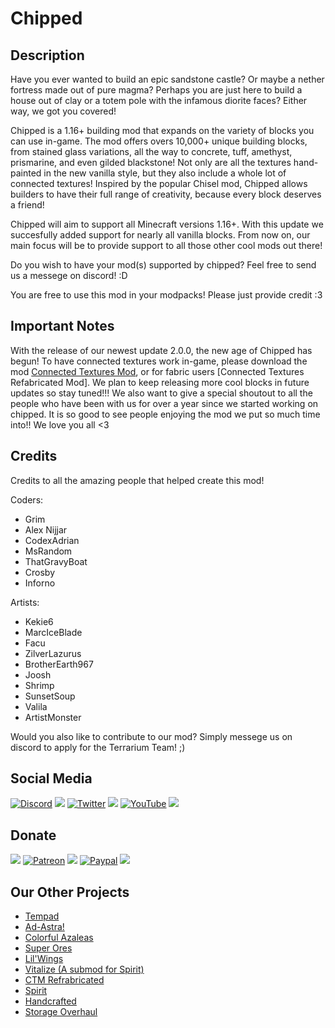 # Chipped

## Description

Have you ever wanted to build an epic sandstone castle? Or maybe a nether fortress made out of pure magma? Perhaps you are just here to build a house out of clay or a totem pole with the infamous diorite faces? Either way, we got you covered!

Chipped is a 1.16+ building mod that expands on the variety of blocks you can use in-game. The mod offers overs 10,000+ unique building blocks, from stained glass variations, all the way to concrete,  tuff, amethyst, prismarine, and even gilded blackstone! Not only are all the textures hand-painted in the new vanilla style, but they also include a whole lot of connected textures! Inspired by the popular Chisel mod, Chipped allows builders to have their full range of creativity, because every block deserves a friend!

Chipped will aim to support all Minecraft versions 1.16+. With this update we succesfully added support for nearly all vanilla blocks. From now on, our main focus will be to provide support to all those other cool mods out there!

Do you wish to have your mod(s) supported by chipped? Feel free to send us a messege on discord! :D

You are free to use this mod in your modpacks! Please just provide credit :3

## Important Notes

With the release of our newest update 2.0.0, the new age of Chipped has begun! To have connected textures work in-game, please download the mod [Connected Textures Mod](https://www.curseforge.com/minecraft/mc-mods/ctm), or for fabric users [Connected Textures Refabricated Mod]. We plan to keep releasing more cool blocks in future updates so stay tuned!!!
We also want to give a special shoutout to all the people who have been with us for over a year since we started working on chipped. It is so good to see people enjoying the mod we put so much time into!! We love you all <3

## Credits

Credits to all the amazing people that helped create this mod! 

Coders:
* Grim
* Alex Nijjar
* CodexAdrian
* MsRandom
* ThatGravyBoat
* Crosby
* Inforno

Artists:
* Kekie6
* MarcIceBlade
* Facu
* ZilverLazurus
* BrotherEarth967
* Joosh
* Shrimp
* SunsetSoup
* Valila
* ArtistMonster

Would you also like to contribute to our mod? Simply messege us on discord to apply for the Terrarium Team! ;)

## Social Media
[![Discord](https://cdn.discordapp.com/attachments/721407493351407646/841063759078096966/discordlogo.png)](https://discord.gg/terrarium "Discord")
![](https://cdn.discordapp.com/attachments/843362690088042506/848395257087262760/blanklogo.png)
[![Twitter](https://cdn.discordapp.com/attachments/721407493351407646/841063761359798302/twitterlogo.png)](https://twitter.com/TerrariumEarth "Twitter")
![](https://cdn.discordapp.com/attachments/843362690088042506/848395257087262760/blanklogo.png)
[![YouTube](https://cdn.discordapp.com/attachments/721407493351407646/841063763151159297/youtubelogo.png)](https://www.youtube.com/channel/UCSfT3_pCrEzs_HcHr5wINRQ "YouTube")
![](https://cdn.discordapp.com/attachments/843362690088042506/848395257087262760/blanklogo.png)

## Donate

![](https://cdn.discordapp.com/attachments/843362690088042506/848395257087262760/blanklogo.png)
[![Patreon](https://cdn.discordapp.com/attachments/721407493351407646/841072839166787584/pintrestlogo.png)](https://www.patreon.com/terrariumearth "Patreon")
![](https://cdn.discordapp.com/attachments/843362690088042506/848395257087262760/blanklogo.png)
[![Paypal](https://cdn.discordapp.com/attachments/721407493351407646/841072837102927883/paypallogo.png)](https://www.paypal.com/paypalme/technomages?locale.x=en_US "Paypal")
![](https://cdn.discordapp.com/attachments/843362690088042506/848395257087262760/blanklogo.png)

## Our Other Projects

* [Tempad](https://www.curseforge.com/minecraft/mc-mods/tempad)
* [Ad-Astra!](https://www.curseforge.com/minecraft/mc-mods/ad-astra)
* [Colorful Azaleas](https://www.curseforge.com/minecraft/mc-mods/colorfulazaleas)
* [Super Ores](https://www.curseforge.com/minecraft/mc-mods/super-ores)
* [Lil'Wings](https://www.curseforge.com/minecraft/mc-mods/lil-wings)
* [Vitalize (A submod for Spirit)](https://www.curseforge.com/minecraft/mc-mods/vitalize)
* [CTM Refrabricated](https://www.curseforge.com/minecraft/mc-mods/ctm-refabricated)
* [Spirit](https://www.curseforge.com/minecraft/mc-mods/spirit)
* [Handcrafted](https://www.curseforge.com/minecraft/mc-mods/handcrafted)
* [Storage Overhaul](https://www.curseforge.com/minecraft/mc-mods/storage-overhaul)

